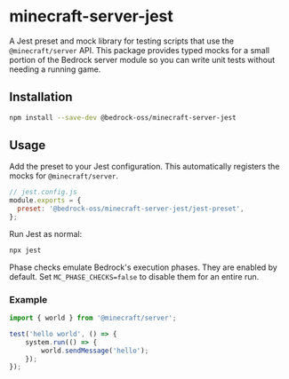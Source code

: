 # minecraft-server-jest

A Jest preset and mock library for testing scripts that use the `@minecraft/server` API. This package provides typed mocks for a small portion of the Bedrock server module so you can write unit tests without needing a running game.

## Installation

```bash
npm install --save-dev @bedrock-oss/minecraft-server-jest
```

## Usage

Add the preset to your Jest configuration. This automatically registers the mocks for `@minecraft/server`.

```js
// jest.config.js
module.exports = {
  preset: '@bedrock-oss/minecraft-server-jest/jest-preset',
};
```

Run Jest as normal:

```bash
npx jest
```

Phase checks emulate Bedrock's execution phases. They are enabled by default. Set `MC_PHASE_CHECKS=false` to disable them for an entire run.

### Example

```ts
import { world } from '@minecraft/server';

test('hello world', () => {
    system.run(() => {
        world.sendMessage('hello');
    });
});
```
